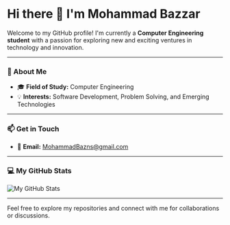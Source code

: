 # Hi there 👋 I'm Mohammad Bazzar

Welcome to my GitHub profile! I'm currently a **Computer Engineering student** with a passion for exploring new and exciting ventures in technology and innovation.

---

### 🚀 About Me
- 🎓 **Field of Study:** Computer Engineering  
- 💡 **Interests:** Software Development, Problem Solving, and Emerging Technologies  

---

### 📫 Get in Touch
- 📧 **Email:** [MohammadBazns@gmail.com](mailto:MohammadBazns@gmail.com)

---

### 💻 My GitHub Stats
  ![My GitHub Stats](https://github-readme-stats.vercel.app/api?username=i7modes&show_icons=true&theme=radical)

---

Feel free to explore my repositories and connect with me for collaborations or discussions.

